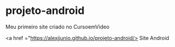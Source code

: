# projeto-android
Meu primeiro site criado no CursoemVideo

<a href ="https://alexjjunio.github.io/projeto-android/> Site Android
